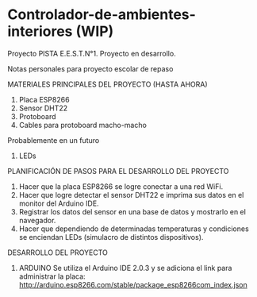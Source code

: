 # Controlador-de-ambientes-interiores (WIP)
Proyecto PISTA E.E.S.T.N°1. Proyecto en desarrollo.

Notas personales para proyecto escolar de repaso

MATERIALES PRINCIPALES DEL PROYECTO (HASTA AHORA)
1. Placa ESP8266
2. Sensor DHT22
3. Protoboard
4. Cables para protoboard macho-macho

Probablemente en un futuro
1. LEDs

PLANIFICACIÓN DE PASOS PARA EL DESARROLLO DEL PROYECTO
1. Hacer que la placa ESP8266 se logre conectar a una red WiFi.
2. Hacer que logre detectar el sensor DHT22 e imprima sus datos en el monitor del Arduino IDE.
3. Registrar los datos del sensor en una base de datos y mostrarlo en el navegador.
4. Hacer que dependiendo de determinadas temperaturas y condiciones se enciendan LEDs (simulacro de distintos dispositivos).


DESARROLLO DEL PROYECTO
1. ARDUINO
Se utiliza el Arduino IDE 2.0.3 y se adiciona el link para administrar la placa:
http://arduino.esp8266.com/stable/package_esp8266com_index.json
